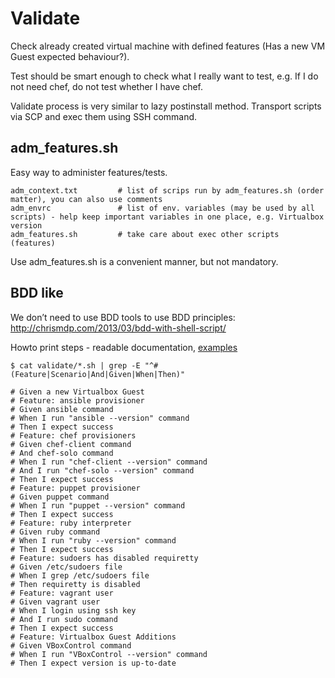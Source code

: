 # Validate

Check already created virtual machine with defined features (Has a new VM Guest expected behaviour?).

Test should be smart enough to check what I really want to test, e.g. If I do not need chef, do not test whether I have chef.

Validate process is very similar to lazy postinstall method. Transport scripts via SCP and exec them using SSH command.

## adm_features.sh

Easy way to administer features/tests.
```
adm_context.txt         # list of scrips run by adm_features.sh (order matter), you can also use comments
adm_envrc               # list of env. variables (may be used by all scripts) - help keep important variables in one place, e.g. Virtualbox version
adm_features.sh         # take care about exec other scripts (features)
```

Use adm_features.sh is a convenient manner, but not mandatory.

## BDD like

We don’t need to use BDD tools to use BDD principles: http://chrismdp.com/2013/03/bdd-with-shell-script/

Howto print steps - readable documentation, [examples](../examples/SL6_injection_method/)
```
$ cat validate/*.sh | grep -E "^# (Feature|Scenario|And|Given|When|Then)"

# Given a new Virtualbox Guest
# Feature: ansible provisioner
# Given ansible command
# When I run "ansible --version" command
# Then I expect success
# Feature: chef provisioners
# Given chef-client command
# And chef-solo command
# When I run "chef-client --version" command
# And I run "chef-solo --version" command
# Then I expect success
# Feature: puppet provisioner
# Given puppet command
# When I run "puppet --version" command
# Then I expect success
# Feature: ruby interpreter
# Given ruby command
# When I run "ruby --version" command
# Then I expect success
# Feature: sudoers has disabled requiretty
# Given /etc/sudoers file
# When I grep /etc/sudoers file 
# Then requiretty is disabled
# Feature: vagrant user
# Given vagrant user
# When I login using ssh key
# And I run sudo command
# Then I expect success
# Feature: Virtualbox Guest Additions
# Given VBoxControl command
# When I run "VBoxControl --version" command
# Then I expect version is up-to-date
```

